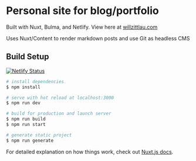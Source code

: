 # Personal site for blog/portfolio
Built with Nuxt, Bulma, and Netlify. View here at [willzittlau.com](https://willzittlau.com)

Uses Nuxt/Content to render markdown posts and use Git as headless CMS

## Build Setup
[![Netlify Status](https://api.netlify.com/api/v1/badges/d117a89a-1448-4850-99ae-9bbddc2fd2c7/deploy-status)](https://app.netlify.com/sites/suspicious-nightingale-117850/deploys)

```bash
# install dependencies
$ npm install

# serve with hot reload at localhost:3000
$ npm run dev

# build for production and launch server
$ npm run build
$ npm run start

# generate static project
$ npm run generate
```

For detailed explanation on how things work, check out [Nuxt.js docs](https://nuxtjs.org).
